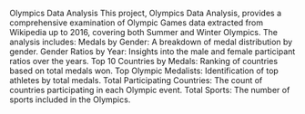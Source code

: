 Olympics Data Analysis
This project, Olympics Data Analysis, provides a comprehensive examination of Olympic Games data extracted from Wikipedia up to 2016, covering both Summer and Winter Olympics. The analysis includes:
Medals by Gender: A breakdown of medal distribution by gender.
Gender Ratios by Year: Insights into the male and female participant ratios over the years.
Top 10 Countries by Medals: Ranking of countries based on total medals won.
Top Olympic Medalists: Identification of top athletes by total medals.
Total Participating Countries: The count of countries participating in each Olympic event.
Total Sports: The number of sports included in the Olympics.
